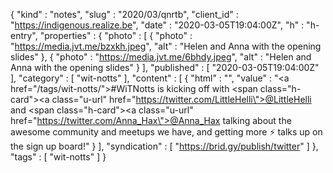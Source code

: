 {
  "kind" : "notes",
  "slug" : "2020/03/qnrtb",
  "client_id" : "https://indigenous.realize.be",
  "date" : "2020-03-05T19:04:00Z",
  "h" : "h-entry",
  "properties" : {
    "photo" : [ {
      "photo" : "https://media.jvt.me/bzxkh.jpeg",
      "alt" : "Helen and Anna with the opening slides"
    }, {
      "photo" : "https://media.jvt.me/6bhdy.jpeg",
      "alt" : "Helen and Anna with the opening slides"
    } ],
    "published" : [ "2020-03-05T19:04:00Z" ],
    "category" : [ "wit-notts" ],
    "content" : [ {
      "html" : "",
      "value" : "<a href=\"/tags/wit-notts/\">#WiTNotts</a> is kicking off with <span class=\"h-card\"><a class=\"u-url\" href=\"https://twitter.com/LittleHelli\">@LittleHelli</a></span> and <span class=\"h-card\"><a class=\"u-url\" href=\"https://twitter.com/Anna_Hax\">@Anna_Hax</a></span> talking about the awesome community and meetups we have, and getting more ⚡ talks up on the sign up board!"
    } ],
    "syndication" : [ "https://brid.gy/publish/twitter" ]
  },
  "tags" : [ "wit-notts" ]
}
